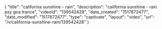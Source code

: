 {
    "title": "california sunshine - rain",
    "description": "california sunshine - rain psy goa trance",
    "videoid": "139542428",
    "date_created": "1517872477",
    "date_modified": "1517872477",
    "type": "captivate",
    "layout": "video",
    "url": "\/v\/california-sunshine-rain\/139542428"
}